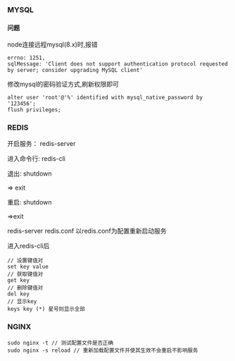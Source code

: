 ### MYSQL

#### 问题

node连接远程mysql(8.x)时,报错

```
errno: 1251,
sqlMessage: 'Client does not support authentication protocol requested by server; consider upgrading MySQL client'
```

修改mysql的密码验证方式,刷新权限即可

```
alter user 'root'@'%' identified with mysql_native_password by '123456';
flush privileges;
```

### REDIS

开启服务： redis-server

进入命令行: redis-cli

退出: shutdown 

=> exit

重启: shutdown

=>exit

redis-server redis.conf  以redis.conf为配置重新启动服务



进入redis-cli后

```
// 设置键值对
set key value
// 获取键值对
get key
// 删除键值对
del key
// 显示key
keys key (*) 星号则显示全部
```

### NGINX

```
sudo nginx -t // 测试配置文件是否正确
sudo nginx -s reload // 重新加载配置文件并使其生效不会重启不影响服务
```

